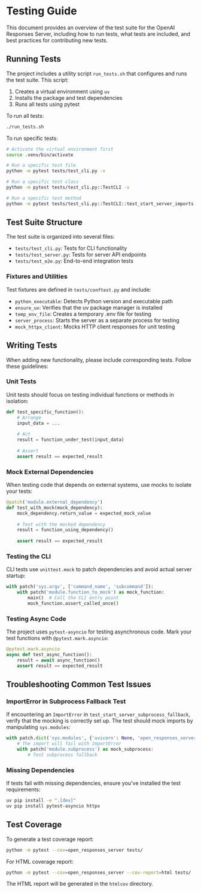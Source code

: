 # Testing Guide

This document provides an overview of the test suite for the OpenAI Responses Server, including how to run tests, what tests are included, and best practices for contributing new tests.

## Running Tests

The project includes a utility script `run_tests.sh` that configures and runs the test suite. This script:

1. Creates a virtual environment using `uv`
2. Installs the package and test dependencies
3. Runs all tests using pytest

To run all tests:

```bash
./run_tests.sh
```

To run specific tests:

```bash
# Activate the virtual environment first
source .venv/bin/activate

# Run a specific test file
python -m pytest tests/test_cli.py -v

# Run a specific test class
python -m pytest tests/test_cli.py::TestCLI -v

# Run a specific test method
python -m pytest tests/test_cli.py::TestCLI::test_start_server_imports -v
```

## Test Suite Structure

The test suite is organized into several files:

- `tests/test_cli.py`: Tests for CLI functionality
- `tests/test_server.py`: Tests for server API endpoints
- `tests/test_e2e.py`: End-to-end integration tests

### Fixtures and Utilities

Test fixtures are defined in `tests/conftest.py` and include:

- `python_executable`: Detects Python version and executable path
- `ensure_uv`: Verifies that the uv package manager is installed
- `temp_env_file`: Creates a temporary .env file for testing
- `server_process`: Starts the server as a separate process for testing
- `mock_httpx_client`: Mocks HTTP client responses for unit testing

## Writing Tests

When adding new functionality, please include corresponding tests. Follow these guidelines:

### Unit Tests

Unit tests should focus on testing individual functions or methods in isolation:

```python
def test_specific_function():
    # Arrange
    input_data = ...
    
    # Act
    result = function_under_test(input_data)
    
    # Assert
    assert result == expected_result
```

### Mock External Dependencies

When testing code that depends on external systems, use mocks to isolate your tests:

```python
@patch('module.external_dependency')
def test_with_mock(mock_dependency):
    mock_dependency.return_value = expected_mock_value
    
    # Test with the mocked dependency
    result = function_using_dependency()
    
    assert result == expected_result
```

### Testing the CLI

CLI tests use `unittest.mock` to patch dependencies and avoid actual server startup:

```python
with patch('sys.argv', ['command_name', 'subcommand']):
    with patch('module.function_to_mock') as mock_function:
        main()  # Call the CLI entry point
        mock_function.assert_called_once()
```

### Testing Async Code

The project uses `pytest-asyncio` for testing asynchronous code. Mark your test functions with `@pytest.mark.asyncio`:

```python
@pytest.mark.asyncio
async def test_async_function():
    result = await async_function()
    assert result == expected_result
```

## Troubleshooting Common Test Issues

### ImportError in Subprocess Fallback Test

If encountering an `ImportError` in `test_start_server_subprocess_fallback`, verify that the mocking is correctly set up. The test should mock imports by manipulating `sys.modules`:

```python
with patch.dict('sys.modules', {'uvicorn': None, 'open_responses_server.server_entrypoint': None}):
    # The import will fail with ImportError
    with patch('module.subprocess') as mock_subprocess:
        # Test subprocess fallback
```

### Missing Dependencies

If tests fail with missing dependencies, ensure you've installed the test requirements:

```bash
uv pip install -e ".[dev]"
uv pip install pytest-asyncio httpx
```

## Test Coverage

To generate a test coverage report:

```bash
python -m pytest --cov=open_responses_server tests/
```

For HTML coverage report:

```bash
python -m pytest --cov=open_responses_server --cov-report=html tests/
```

The HTML report will be generated in the `htmlcov` directory. 